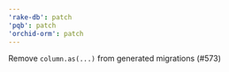 ```yaml
---
'rake-db': patch
'pqb': patch
'orchid-orm': patch
---
```


Remove `column.as(...)` from generated migrations (#573)
